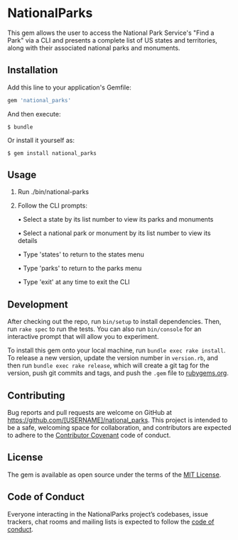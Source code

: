 # NationalParks

This gem allows the user to access the National Park Service's "Find a Park" via a CLI and presents a complete list of US states and territories, along with their associated national parks and monuments.

## Installation

Add this line to your application's Gemfile:

```ruby
gem 'national_parks'
```

And then execute:

    $ bundle

Or install it yourself as:

    $ gem install national_parks

## Usage

1) Run ./bin/national-parks
2) Follow the CLI prompts:

      • Select a state by its list number to view its parks and monuments

      • Select a national park or monument by its list number to view its details
      
      • Type 'states' to return to the states menu

      • Type 'parks' to return to the parks menu

      • Type 'exit' at any time to exit the CLI

## Development

After checking out the repo, run `bin/setup` to install dependencies. Then, run `rake spec` to run the tests. You can also run `bin/console` for an interactive prompt that will allow you to experiment.

To install this gem onto your local machine, run `bundle exec rake install`. To release a new version, update the version number in `version.rb`, and then run `bundle exec rake release`, which will create a git tag for the version, push git commits and tags, and push the `.gem` file to [rubygems.org](https://rubygems.org).

## Contributing

Bug reports and pull requests are welcome on GitHub at https://github.com/[USERNAME]/national_parks. This project is intended to be a safe, welcoming space for collaboration, and contributors are expected to adhere to the [Contributor Covenant](http://contributor-covenant.org) code of conduct.

## License

The gem is available as open source under the terms of the [MIT License](https://opensource.org/licenses/MIT).

## Code of Conduct

Everyone interacting in the NationalParks project’s codebases, issue trackers, chat rooms and mailing lists is expected to follow the [code of conduct](https://github.com/[USERNAME]/national_parks/blob/master/CODE_OF_CONDUCT.md).

